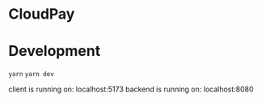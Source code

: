 # CloudPay

# Development

`yarn`
`yarn dev`

client is running on: localhost:5173
backend is running on: localhost:8080